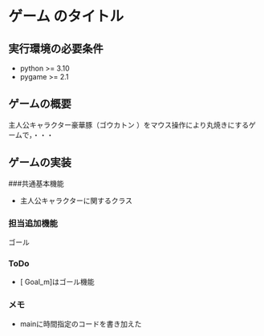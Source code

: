 # ゲーム のタイトル
## 実行環境の必要条件
* python >= 3.10
* pygame >= 2.1

## ゲームの概要
主人公キャラクター豪華豚（ゴウカトン ）をマウス操作により丸焼きにするゲームで，・・・

## ゲームの実装
###共通基本機能
* 主人公キャラクターに関するクラス
### 担当追加機能
ゴール
### ToDo
- [ Goal_m]はゴール機能
### メモ
* mainに時間指定のコードを書き加えた
